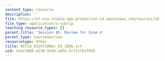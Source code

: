```yaml
---
content_type: resource
description: ''
file: https://ol-ocw-studio-app-production.s3.amazonaws.com/courses/18-01sc-single-variable-calculus-fall-2010/5e4c540ba2305b5ba03a5c711fb1f035_MIT18_01SCF10Rec_65_300k.vtt
file_type: application/x-subrip
learning_resource_types: []
parent_title: 'Session 85: Review for Exam 4'
parent_type: CourseSection
resourcetype: Other
title: MIT18_01SCF10Rec_65_300k.srt
uid: 5e4c540b-a230-5b5b-a03a-5c711fb1f035
---
```

